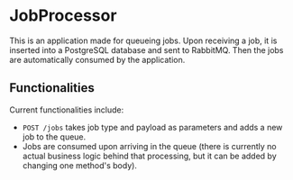 # JobProcessor

This is an application made for queueing jobs. Upon receiving a job, it is inserted into a PostgreSQL database and sent to RabbitMQ. Then the jobs are automatically consumed by the application.

## Functionalities

Current functionalities include:
- `POST /jobs` takes job type and payload as parameters and adds a new job to the queue.
- Jobs are consumed upon arriving in the queue (there is currently no actual business logic behind that processing, but it can be added by changing one method's body).